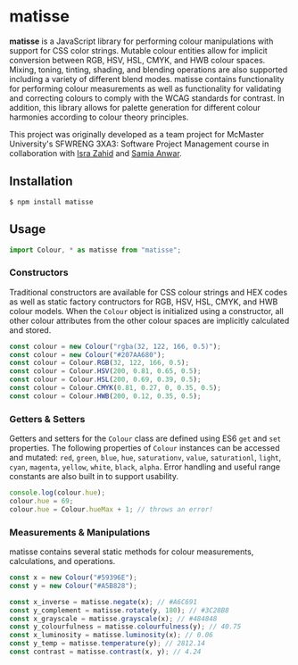 # matisse
**matisse** is a JavaScript library for performing colour manipulations with support for CSS color strings. Mutable colour entities allow for implicit conversion between RGB, HSV, HSL, CMYK, and HWB colour spaces. Mixing, toning, tinting, shading, and blending operations are also supported including a variety of different blend modes. matisse contains functionality for performing colour measurements as well as functionality for validating and correcting colours to comply with the WCAG standards for contrast. In addition, this library allows for palette generation for different colour harmonies according to colour theory principles.

This project was originally developed as a team project for McMaster University's SFWRENG 3XA3: Software Project Management course in collaboration with [Isra Zahid](https://github.com/israzahid) and [Samia Anwar](https://github.com/SamiaAnwar).  


## Installation
```
$ npm install matisse
```

## Usage
```javascript
import Colour, * as matisse from "matisse";
```

### Constructors
Traditional constructors are available for CSS colour strings and HEX codes as well as static factory contructors for RGB, HSV, HSL, CMYK, and HWB colour models. When the `Colour` object is initialized using a constructor, all other colour attributes from the other colour spaces are implicitly calculated and stored.
```javascript
const colour = new Colour("rgba(32, 122, 166, 0.5)");
const colour = new Colour("#207AA680");
const colour = Colour.RGB(32, 122, 166, 0.5);
const colour = Colour.HSV(200, 0.81, 0.65, 0.5);
const colour = Colour.HSL(200, 0.69, 0.39, 0.5);
const colour = Colour.CMYK(0.81, 0.27, 0, 0.35, 0.5);
const colour = Colour.HWB(200, 0.12, 0.35, 0.5);
```

### Getters & Setters
Getters and setters for the `Colour` class are defined using ES6 `get` and `set` properties. The following properties of `Colour` instances can be accessed and mutated: `red`, `green`, `blue`, `hue`, `saturationv`, `value`, `saturationl`, `light`, `cyan`, `magenta`, `yellow`, `white`, `black`, `alpha`. Error handling and useful range constants are also built in to support usability.
```javascript
console.log(colour.hue);
colour.hue = 69;
colour.hue = Colour.hueMax + 1; // throws an error!
```

### Measurements & Manipulations
matisse contains several static methods for colour measurements, calculations, and operations.
```javascript
const x = new Colour("#59396E");
const y = new Colour("#A5B828");

const x_inverse = matisse.negate(x); // #A6C691
const y_complement = matisse.rotate(y, 180); // #3C28B8
const x_grayscale = matisse.grayscale(x); // #484848
const y_colourfulness = matisse.colourfulness(y); // 40.75
const x_luminosity = matisse.luminosity(x); // 0.06
const y_temp = matisse.temperature(y); // 2812.14
const contrast = matisse.contrast(x, y); // 4.24
```
